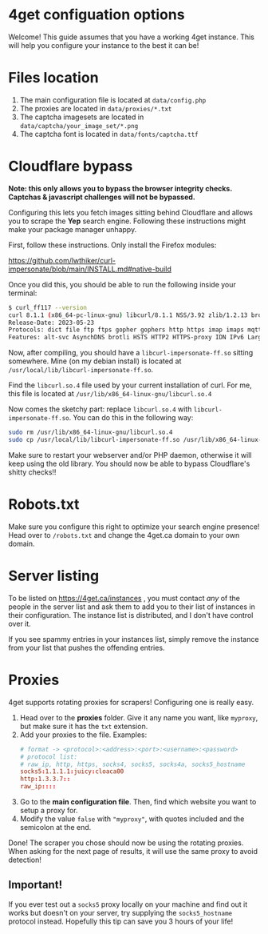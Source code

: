 # 4get configuation options

Welcome! This guide assumes that you have a working 4get instance. This will help you configure your instance to the best it can be!

# Files location
1. The main configuration file is located at `data/config.php`
2. The proxies are located in `data/proxies/*.txt`
3. The captcha imagesets are located in `data/captcha/your_image_set/*.png`
4. The captcha font is located in `data/fonts/captcha.ttf`

# Cloudflare bypass
**Note: this only allows you to bypass the browser integrity checks. Captchas & javascript challenges will not be bypassed.**

Configuring this lets you fetch images sitting behind Cloudflare and allows you to scrape the **Yep** search engine. Following these instructions might make your package manager unhappy.

First, follow these instructions. Only install the Firefox modules:

https://github.com/lwthiker/curl-impersonate/blob/main/INSTALL.md#native-build

Once you did this, you should be able to run the following inside your terminal:

```sh
$ curl_ff117 --version
curl 8.1.1 (x86_64-pc-linux-gnu) libcurl/8.1.1 NSS/3.92 zlib/1.2.13 brotli/1.0.9 zstd/1.5.4 libidn2/2.3.3 nghttp2/1.56.0
Release-Date: 2023-05-23
Protocols: dict file ftp ftps gopher gophers http https imap imaps mqtt pop3 pop3s rtsp smb smbs smtp smtps telnet tftp ws wss
Features: alt-svc AsynchDNS brotli HSTS HTTP2 HTTPS-proxy IDN IPv6 Largefile libz NTLM NTLM_WB SSL threadsafe UnixSockets zstd
```
Now, after compiling, you should have a `libcurl-impersonate-ff.so` sitting somewhere. Mine (on my debian install) is located at `/usr/local/lib/libcurl-impersonate-ff.so`.

Find the `libcurl.so.4` file used by your current installation of curl. For me, this file is located at `/usr/lib/x86_64-linux-gnu/libcurl.so.4`

Now comes the sketchy part: replace `libcurl.so.4` with `libcurl-impersonate-ff.so`. You can do this in the following way:
```sh
sudo rm /usr/lib/x86_64-linux-gnu/libcurl.so.4
sudo cp /usr/local/lib/libcurl-impersonate-ff.so /usr/lib/x86_64-linux-gnu/libcurl.so.4
```

Make sure to restart your webserver and/or PHP daemon, otherwise it will keep using the old library. You should now be able to bypass Cloudflare's shitty checks!!

# Robots.txt
Make sure you configure this right to optimize your search engine presence! Head over to `/robots.txt` and change the 4get.ca domain to your own domain.

# Server listing
To be listed on https://4get.ca/instances , you must contact *any* of the people in the server list and ask them to add you to their list of instances in their configuration. The instance list is distributed, and I don't have control over it.

If you see spammy entries in your instances list, simply remove the instance from your list that pushes the offending entries.

# Proxies
4get supports rotating proxies for scrapers! Configuring one is really easy.

1. Head over to the **proxies** folder. Give it any name you want, like `myproxy`, but make sure it has the `txt` extension.
2. Add your proxies to the file. Examples:
	```conf
	# format -> <protocol>:<address>:<port>:<username>:<password>
	# protocol list:
	# raw_ip, http, https, socks4, socks5, socks4a, socks5_hostname
	socks5:1.1.1.1:juicy:cloaca00
	http:1.3.3.7::
	raw_ip::::
	```
3. Go to the **main configuration file**. Then, find which website you want to setup a proxy for.
4. Modify the value `false` with `"myproxy"`, with quotes included and the semicolon at the end.

Done! The scraper you chose should now be using the rotating proxies. When asking for the next page of results, it will use the same proxy to avoid detection!

## Important!
If you ever test out a `socks5` proxy locally on your machine and find out it works but doesn't on your server, try supplying the `socks5_hostname` protocol instead. Hopefully this tip can save you 3 hours of your life!
